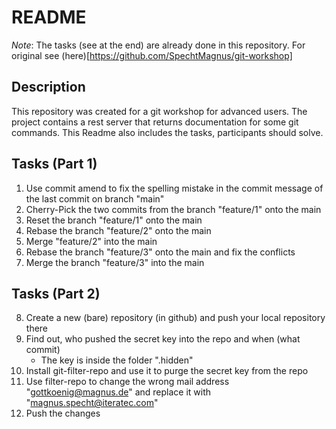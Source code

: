 # README

*Note*: The tasks (see at the end) are already done in this repository. For original see (here)[https://github.com/SpechtMagnus/git-workshop]

## Description

This repository was created for a git workshop for advanced users.
The project contains a rest server that returns documentation for some git commands.
This Readme also includes the tasks, participants should solve.

## Tasks (Part 1)

1. Use commit amend to fix the spelling mistake in the commit message of the last commit on branch "main"
2. Cherry-Pick the two commits from the branch "feature/1" onto the main
3. Reset the branch "feature/1" onto the main
4. Rebase the branch "feature/2" onto the main
5. Merge "feature/2" into the main
6. Rebase the branch "feature/3" onto the main and fix the conflicts
7. Merge the branch "feature/3" into the main

## Tasks (Part 2)

8. Create a new (bare) repository (in github) and push your local repository there
9. Find out, who pushed the secret key into the repo and when (what commit)
    - The key is inside the folder ".hidden"
10. Install git-filter-repo and use it to purge the secret key from the repo
11. Use filter-repo to change the wrong mail address "gottkoenig@magnus.de" and replace it with "magnus.specht@iteratec.com"
12. Push the changes
